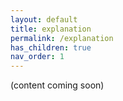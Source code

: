 ```yaml
---
layout: default
title: explanation
permalink: /explanation
has_children: true
nav_order: 1
---
```


(content coming soon)
